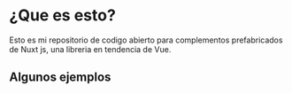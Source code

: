 # ¿Que es esto?

Esto es mi repositorio de codigo abierto para complementos prefabricados de Nuxt js, una libreria en tendencia de Vue.

## Algunos ejemplos
